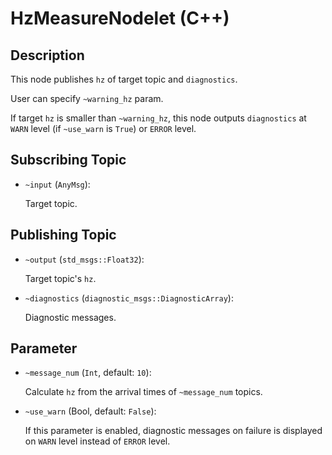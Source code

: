 # HzMeasureNodelet (C++)

## Description

This node publishes `hz` of target topic and `diagnostics`.

User can specify `~warning_hz` param.

If target `hz` is smaller than `~warning_hz`, this node outputs `diagnostics` at `WARN` level (if `~use_warn` is `True`) or `ERROR` level.


## Subscribing Topic

- `~input` (`AnyMsg`):

    Target topic.

## Publishing Topic

- `~output` (`std_msgs::Float32`):

    Target topic's `hz`.

- `~diagnostics` (`diagnostic_msgs::DiagnosticArray`):

    Diagnostic messages.

## Parameter
- `~message_num` (`Int`, default: `10`):

    Calculate `hz` from the arrival times of `~message_num` topics.

- `~use_warn` (Bool, default: `False`):

    If this parameter is enabled, diagnostic messages on failure is displayed on `WARN` level instead of `ERROR` level.
